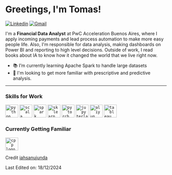 <!-- Greeting -->
# Greetings, I'm Tomas!

[![Linkedin](https://img.shields.io/badge/-izzuddinahsanujunda-blue?style=flat&logo=Linkedin&logoColor=white)]([https://www.linkedin.com/in/izzuddinahsanujunda/](https://www.linkedin.com/in/tomascabreraroman/))
[![Gmail](https://img.shields.io/badge/-izzuddin.ahsanujunda@gmail.com-c14438?style=flat&logo=Gmail&logoColor=white)](mailto:tomascabrera739@gmail.com)

<!--Introduction -->
I'm a **Financial Data Analyst** at PwC Acceleration Buenos Aires, where I apply incoming payments and lead process automation to make more easy people life.
Also, I'm responsible for data analysis, making dashboards on Power BI and reporting to high level decisions.
Outside of work, I read books about IA to know how it changed the world that we live right now.

- 📚 I’m currently learning Apache Spark to handle large datasets
- 🌱 I'm looking to get more familiar with prescriptive and predictive analysis.
---

### Skills for Work
<code><a href="https://www.python.org/"><img height="40" src="https://upload.wikimedia.org/wikipedia/commons/thumb/c/c3/Python-logo-notext.svg/1200px-Python-logo-notext.svg.png" alt="python logo" /></a></code>
<code><a href="https://www.scala-lang.org/"><img height="40" src="https://seeklogo.com/images/S/scala-logo-8570724313-seeklogo.com.png" alt="scala logo" /></a></code>
<code><a href="https://spark.apache.org/"><img height="40" src="https://upload.wikimedia.org/wikipedia/commons/thumb/f/f3/Apache_Spark_logo.svg/1200px-Apache_Spark_logo.svg.png" alt="spark logo" /></a></code>
<code><a href="https://scikit-learn.org/"><img height="40" src="https://upload.wikimedia.org/wikipedia/commons/thumb/0/05/Scikit_learn_logo_small.svg/1280px-Scikit_learn_logo_small.svg.png" alt="sklearn logo" /></a></a></code>
<code><a href="https://pytorch.org/"><img height="40" src="https://upload.wikimedia.org/wikipedia/commons/thumb/1/10/PyTorch_logo_icon.svg/1200px-PyTorch_logo_icon.svg.png" alt="pytorch logo" /></a></code>
<code><a href="https://jupyter.org/"><img height="40" src="https://upload.wikimedia.org/wikipedia/commons/thumb/3/38/Jupyter_logo.svg/1200px-Jupyter_logo.svg.png" alt="jupyterlab logo" /></a></code>
<code><a href="https://www.alibabacloud.com/product/maxcompute"><img height="40" src="https://avatars.githubusercontent.com/u/941070?s=280&v=4" alt="aliyun logo" /></a></code>
<code><a href="https://www.tableau.com/"><img height="40" src="https://cdn.worldvectorlogo.com/logos/tableau-software.svg" alt="tableau logo" /></a></code>

### Currently Getting Familiar
<code><a href="https://isocpp.org/"><img height="40" src="https://upload.wikimedia.org/wikipedia/commons/thumb/1/18/ISO_C%2B%2B_Logo.svg/306px-ISO_C%2B%2B_Logo.svg.png" alt="cpp logo" /></a></code>

Credit [iahsanujunda](https://github.com/iahsanujunda)

Last Edited on: 18/12/2024
